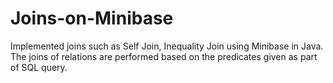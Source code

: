 # Joins-on-Minibase
Implemented joins such as Self Join, Inequality Join using Minibase in Java.
The joins of relations are performed based on the predicates given as part of SQL query.
